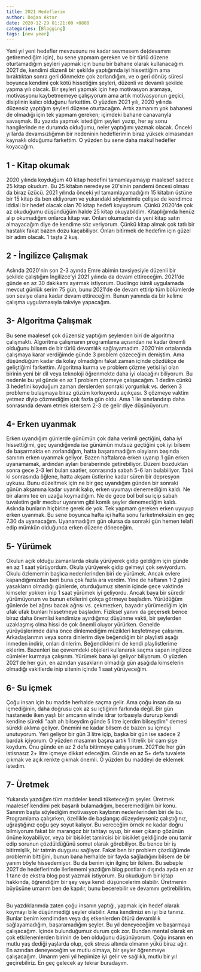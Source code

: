 ```yaml
---
title: 2021 Hedeflerim
author: Doğan Aktar
date: 2020-12-29 01:21:00 +0800
categories: [Blogging]
tags: [new year]
---
```



Yeni yıl yeni hedefler mevzusunu ne kadar sevmesem de(devamını getiremediğim için), bu sene yapmam gereken ve bir türlü düzene oturtamadığım şeyleri yapmak için bunu bir bahane olarak kullanacağım. 2021'de, kendimi düzenli bir şekilde yaptığımda iyi hissettiğim ama bıraktıktan sonra geri dönmekte çok zorlandığım, ve o geri dönüş süresi boyunca kendimi çok kötü hissetiğim şeyleri, düzenli ve devamlı şekilde yapma yılı olacak. Bir şeyleri yapmak için hep motivasyon aramaya, motivasyonu kaybetmemeye çalışıyorum ama artık motivasyonun geçici, disiplinin kalıcı olduğunu farkettim. O yüzden 2021 yılı, 2020 yılında düzensiz yaptığım şeyleri düzene oturtacağım. Artık zamanım yok bahanesi de olmadığı için tek yapmam gereken; içimdeki bahane canavarıyla savaşmak. Bu yazıda yapmak istediğim şeyleri yazıp, her ay sonu hangilerinde ne durumda olduğumu, neler yaptığımı yazmak olacak. Önceki yıllarda devamsızlığımın bir nedeninin hedeflerimin biraz yüksek olmasından kaynaklı olduğumu farkettim. O yüzden bu sene daha makul hedefler koyacağım. 

## 1 - Kitap okumak
2020 yılında koyduğum 40 kitap hedefini tamamlayamayıp maalesef sadece 25 kitap okudum. Bu 25 kitabın neredeyse 20'sinin pandemi öncesi olması da biraz üzücü. 2021 yılında önceki yıl tamamlayamadığım 15 kitabın üstüne bir 15 kitap da ben ekliyorum ve yukarıdaki söylemimle çelişse de kendimce iddiali bir hedef olacak olan 70 kitap hedefi koyuyorum. Çünkü 2020'de çok az okuduğumu düşündüğüm halde 25 kitap okuyabildim. Kitaplığımda henüz alıp okumadığım onlarca kitap var. Onları okumadan da yeni kitap satın almayacağım diye de kendime söz veriyorum. Çünkü kitap almak çok tatlı bir hastalık fakat bazen dozu kaçabiliyor. Onları bitirmek de hedefim için güzel bir adım olacak. 1 taşta 2 kuş.

## 2 - İngilizce Çalışmak
Aslında 2020'nin son 2-3 ayında Emre abimin tavsiyesiyle düzenli bir şekilde çalıştığım İngilizce'yi 2021 yılında da devam ettireceğim. 2021'de günde en az 30 dakikamı ayırmak istiyorum. Duolingo isimli uygulamada mevcut günlük serim 75 gün, bunu 2021'de de devam ettirip tüm bölümlerde son seviye olana kadar devam ettireceğim. Bunun yanında da bir kelime çalışma uygulamasıyla takviye yapacağım.

## 3- Algoritma Çalışmak
Bu sene maalesef çok düzensiz yaptığım şeylerden biri de algoritma çalışmaktı. Algoritma çalışmanın programlama açısından ne kadar önemli olduğunu bilsem de bir türlü devamlılık sağlayamadım. 2020'nin ortalarında çalışmaya karar verdiğimde günde 3 problem çözeceğim demiştim. Ama düşündüğüm kadar da kolay olmadığını fakat zaman içinde çözdükçe de geliştiğimi farkettim. Algoritma kurma ve problem çözme yetisi iyi olan birinin yeni bir dil veya teknoloji öğrenmekte daha iyi olacağını biliyorum.
Bu nedenle bu yıl günde en az 1 problem çözmeye çalışacağım. 1 dedim çünkü 3 hedefini koyduğum zaman derslerden sonraki yorgunluk vs. derken 3 probleme bulaşmaya biraz gözüm korkuyordu açıkçası. 3 çözmeye vaktim yetmez diyip çözmediğim çok fazla gün oldu. Ama 1 ile sınırlandırıp daha sonrasında devam etmek istersem 2-3 de gelir diye düşünüyorum.

## 4- Erken uyanmak
Erken uyandığım günlerde günümün çok daha verimli geçtiğini, daha iyi hissettiğimi, geç uyandığımda ise günümün mutsuz geçtiğini çok iyi bilsem de başarmakta en zorlandığım, hatta başaramadığım olayların başında sanırım erken uyanmak geliyor. Bazen haftalarca erken uyanıp 1 gün erken uyanamamak, ardından ayları beraberinde getirebiliyor. Düzeni bozduktan sonra gece 2-3 leri bulan saatler, sonrasında sabah 5-6 ları bulabiliyor. Tabii ki sonrasında öğlene, hatta akşam üstlerine kadar süren bir depresyon uykusu. Bunu düzeltmek için ne bir geç uyandığım günden bir sonraki günün akşamına kadar uyanık kalıp, erken uyumayı denemediğim kaldı. Ne bir alarmı tee en uzağa koymadığım. Ne de gece bol bol su içip sabah tuvaletim gelir mecbur uyanırım gibi komik şeyler denemediğim kaldı. Aslında bunların hiçbirine gerek de yok. Tek yapmam gereken erken uyuyup erken uyanmak. Bu sene boyunca hafta içi hafta sonu farketmeksizin en geç 7.30 da uyanacağım. Uyanamadığım gün olursa da sonraki gün hemen telafi edip mümkün olduğunca erken düzene döneceğim. 

## 5- Yürümek
Okulun açık olduğu zamanlarda okula yürüyerek gidip geldiğim için günde en az 1 saat yürüyordum. Okula yürüyerek gidip gelmeyi çok seviyordum. Okulu özlememin başlıca nedenlerinden biri de yürümek. Ancak evlere kapandığımızdan beri buna çok fazla ara verdim. Yine de haftanın 1-2 günü yasakların olmadığı günlerde, oturduğumuz sitenin içinde gece vaktinde kimseler yokken inip 1 saat yürümek iyi geliyordu. Ancak baya bir süredir yürümüyorum ve bunun etkilerini çokça görmeye başladım. Yürüdüğüm günlerde bel ağrısı bacak ağrısı vs. çekmezken, bayadır yürümediğim için ufak ufak bunları hissetmeye başladım. Fiziksel yanını da geçersek bence biraz daha önemlisi kendimize ayırdığımız düşünme vakti, bir şeylerden uzaklaşmış olma hissi de çok önemli oluyor yürürken. Genelde yürüyüşlerimde daha önce dinlemediğim müzikleri keşfetmeye çalışırım. Arkadaşlarımın veya sonra dinlerim diye beğendiğim bir playlisti aşağı inmeden indirir, onları dinlerim. Beğendiklerimi de kendi playlistlerime eklerim. Bazenleri ise çevremdeki objeleri kullanarak saçma sapan ingilizce cümleler kurmaya çalışırım. Yürümek bana iyi geliyor biliyorum. O yüzden 2021'de her gün, en azından yasakların olmadığı gün aşağıda kimselerin olmadığı vakitlerde inip sitenin içinde 1 saat yürüyeceğim.

## 6- Su içmek
Çoğu insan için bu madde herhalde saçma gelir. Ama çoğu insan da su içmediğinin, daha doğrusu çok az su içtiğinin farkında değil. Bir gün hastanede iken yaşlı bir amcanın elinde idrar torbasıyla dururup kendi kendine sürekli "aah ah bilseydim günde 5 litre içerdim bilseydim" demesi sürekli aklıma geliyor. Önemini ne kadar bilsem de bazen su içmeyi unutuyorum. Yeri geliyor bir gün 3 litre içip, başka bir gün ise sadece 2 bardak içiyorum. O yüzden masamın başına artık 1 litrelik bir cam şişe koydum. Onu günde en az 2 defa bitirmeye çalışıyorum. 2021'de her gün istisnasız 2+ litre içmeye dikkat edeceğim. Günde en az 5+ defa tuvalete çıkmak ve açık renkte çıkmak önemli. O yüzden bu maddeyi de eklemek istedim.

## 7- Üretmek
Yukarıda yazdığım tüm maddeler kendi tüketeceğim şeyler. Üretmek maalesef kendimi pek başarılı bulamadığım, beceremediğim bir konu. Sanırım başta söylediğim motivasyon kaybının nedenlerinden biri de bu. Programlama çalışırken, özellikle de başlangıç düzeydeyseniz çalıştığınız, uğraştığınız çoğu şey soyut kalıyor. Bu vereceğim örnek ne kadar doğru bilmiyorum fakat bir marangoz bir tahtayı oyup, bir eser çıkarıp gözünün önüne koyabiliyor, veya bir bisiklet tamircisi bir bisiklet geldiğinde onu tamir edip sorunun çözdüldüğünü somut olarak görebiliyor. Bu bence bir iş bitirmişlik, bir tatmin duygusu sağlıyor. Fakat ben bir problem çözdüğümde problemin bittiğini, bunun bana herhalde bir fayda sağladığını bilsem de bir yanım böyle hissedemiyor. Bu da benim için ilginç bir ikilem. Bu sebeple 2021'de hedeflerimde ilerlememi yazdığım blog postların dışında ayda en az 1 tane de ekstra blog post yazmak istiyorum. Bu okuduğum bir kitap hakkında, öğrendiğim bir şey veya kendi düşüncelerim olabilir. Üretmenin büyüsüne umarım ben de kapılır, bunu becerebilir ve devamını getirebilirim.

##



Bu yazdıklarımda zaten çoğu insanın yaptığı, yapmak için hedef olarak koymayı bile düşünmediği şeyler olabilir. Ama kendimizi en iyi biz tanırız. Bunlar benim kendimden veya dış etkenlerden ötürü devamlılık sağlayamadığım, başaramadığım şeyler. Bu yıl deneyeceğim ve başarmaya çalışacağım. İçinde bulunduğumuz durum çok zor. Bundan mental olarak en çok etkilenenlerden birinin de ben olduğunu düşünüyorum. Çoğu insanın en mutlu yaş dediği yaşlarda olup, çok stress altında olmanın yükü biraz ağır. En azından deneyeceğim ve mutlu olmaya, bir şeyler öğrenmeye çalışacağım. Umarım yeni yıl hepimize iyi gelir ve sağlıklı, mutlu bir yıl geçirebiliriz. En geç gelecek ay tekrar buradayım.
